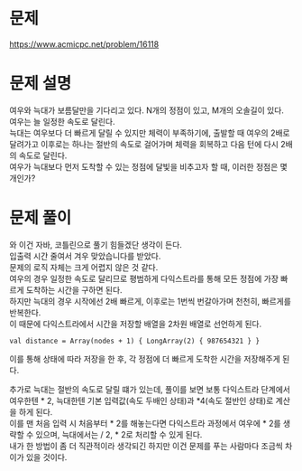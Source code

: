 # 문제
https://www.acmicpc.net/problem/16118

# 문제 설명
여우와 늑대가 보름달만을 기다리고 있다. N개의 정점이 있고, M개의 오솔길이 있다.  
여우는 늘 일정한 속도로 달린다.  
늑대는 여우보다 더 빠르게 달릴 수 있지만 체력이 부족하기에, 출발할 때 여우의 2배로 달려가고 이후로는 하나는 절반의 속도로 걸어가며 체력을 회복하고 다음 턴에 다시 2배의 속도로 달린다.  
여우가 늑대보다 먼저 도착할 수 있는 정점에 달빛을 비추고자 할 때, 이러한 정점은 몇개인가?  

# 문제 풀이
와 이건 자바, 코틀린으로 풀기 힘들겠단 생각이 든다.  
입출력 시간 줄여서 겨우 맞았습니다를 받았다.  
문제의 로직 자체는 크게 어렵지 않은 것 같다.  
여우의 경우 일정한 속도로 달리므로 평범하게 다익스트라를 통해 모든 정점에 가장 빠르게 도착하는 시간을 구하면 된다.  
하지만 늑대의 경우 시작에선 2배 빠르게, 이후로는 1번씩 번갈아가며 천천히, 빠르게를 반복한다.  
이 때문에 다익스트라에서 시간을 저장할 배열을 2차원 배열로 선언하게 된다.  
```
val distance = Array(nodes + 1) { LongArray(2) { 987654321 } }
```
이를 통해 상태에 따라 저장을 한 후, 각 정점에 더 빠르게 도착한 시간을 저장해주게 된다.  

추가로 늑대는 절반의 속도로 달릴 떄가 있는데, 풀이를 보면 보통 다익스트라 단계에서 여우한텐 * 2, 늑대한텐 기본 입력값(속도 두배인 상태)과 *4(속도 절반인 상태)로 계산을 하게 된다.  
이를 맨 처음 입력 시 처음부터 * 2를 해놓는다면 다익스트라 과정에서 여우에 * 2를 생략할 수 있으며, 늑대에서는 / 2, * 2로 처리할 수 있게 된다.  
내가 한 방법이 좀 더 직관적이라 생각되긴 하지만 이건 문제를 푸는 사람마다 조금씩 차이가 있을 것이다.

